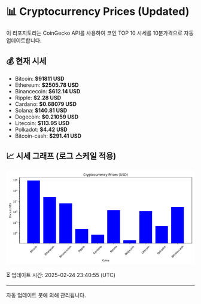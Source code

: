 
# 📊 Cryptocurrency Prices (Updated)

이 리포지토리는 CoinGecko API를 사용하여 코인 TOP 10 시세를 10분가격으로 자동 업데이트합니다.

## 💰 현재 시세
- Bitcoin: **$91811 USD**
- Ethereum: **$2505.78 USD**
- Binancecoin: **$612.14 USD**
- Ripple: **$2.28 USD**
- Cardano: **$0.68079 USD**
- Solana: **$140.81 USD**
- Dogecoin: **$0.21059 USD**
- Litecoin: **$113.95 USD**
- Polkadot: **$4.42 USD**
- Bitcoin-cash: **$291.41 USD**

## 📈 시세 그래프 (로그 스케일 적용)
![Crypto Prices](crypto_prices.png)

⏳ 업데이트 시간: 2025-02-24 23:40:55 (UTC)

---
자동 업데이트 봇에 의해 관리됩니다.
